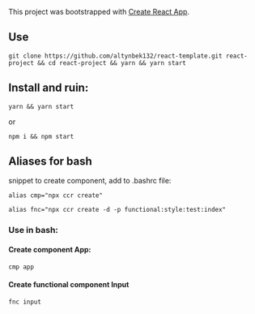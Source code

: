 This project was bootstrapped with [Create React App](https://github.com/facebook/create-react-app).

## Use

    git clone https://github.com/altynbek132/react-template.git react-project && cd react-project && yarn && yarn start

## Install and ruin:

    yarn && yarn start

or

    npm i && npm start

## Aliases for bash

snippet to create component, add to .bashrc file:

    alias cmp="npx ccr create"

    alias fnc="npx ccr create -d -p functional:style:test:index"

### Use in bash:

#### Create component App:

    cmp app

#### Create functional component Input

    fnc input
